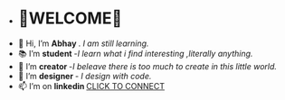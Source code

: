  - <h1> 💐WELCOME💐 </H1>
- 👋 Hi, I’m <b> Abhay </b> .<i> I am still learning.</i>
- 📚 I’m <b> student </b> -<i>I learn what i find interesting ,literally anything.</i>
- 🌱 I’m <b> creator </b> -<i>I beleave there is too much to create in this little world.</i>
- 💞️ I’m <b> designer </b> -<i> I design with code.</i>
- 📫 I’m on <b> linkedin </b>  [CLICK TO CONNECT](https://www.linkedin.com/in/abhaybhatia01)


<!---
abhaybhatia01/abhaybhatia01 is a ✨ special ✨ repository because its `README.md` (this file) appears on your GitHub profile.
You can click the Preview link to take a look at your changes.
--->
